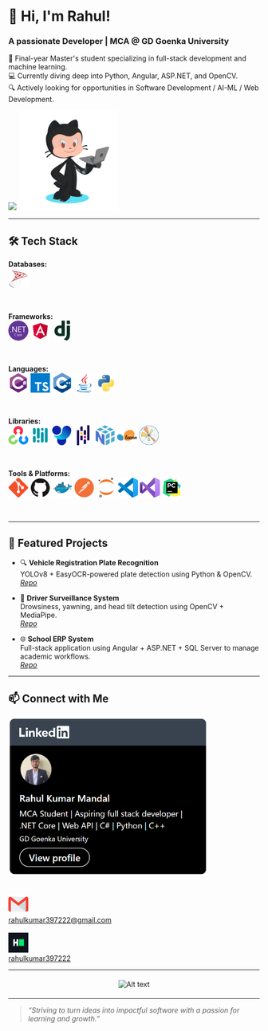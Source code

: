 # 👋 Hi, I'm Rahul!

### A passionate Developer | MCA @ GD Goenka University

🚀 Final-year Master's student specializing in full-stack development and machine learning.  
💻 Currently diving deep into Python, Angular, ASP.NET, and OpenCV.  
🔍 Actively looking for opportunities in Software Development / AI-ML / Web Development.

![](https://github-readme-stats.vercel.app/api/top-langs/?username=rahulmandal0207&theme=dark&hide_border=false&include_all_commits=false&count_private=false&layout=compact)
<img src="assets/octocat.png" width="200"/>

---

## 🛠️ Tech Stack

**Databases:**  
<img src="assets/microsoftsqlserver-original.svg" height="40" alt="microsoftsqlserver logo"  >

<br/> 

**Frameworks:**  
<img src="assets/dotnetcore-original.svg" height="40" alt="dotnetcore logo"  >
<img src="assets/angular-original.svg" height="40" alt="angular logo"  >
<img src="assets/django-plain.svg" height="40" alt="django logo"  >

<br/>

**Languages:**  
<img src="assets/csharp-original.svg" height="40" alt="csharp logo"  >
<img src="assets/typescript-original.svg" height="40" alt="typescript logo"  >
<img src="assets/cplusplus-original.svg" height="40" alt="cplus logo"  >
<img src="assets/java-original.svg" height="40" alt="java logo"  >
<img src="assets/python-original.svg" height="40" alt="python logo"  >

<br/>

**Libraries:** <br/>
<img src="assets/opencv-original.svg" height="40" alt="opencv logo"  >
<img src="assets/mediapipe.png" height="40" alt="mediapipe logo"  >
<img src="assets/UltralyticsYOLO.svg" height="40" alt="UltralyticsYOLO logo">
<img src="assets/pandas-original.svg" height="40" alt="pandas logo"  >
<img src="assets/numpy-original.svg" height="40" alt="numpy logo"  >
<img src="assets/scikitlearn-original.svg" height="40" alt="scikitlearn logo"  >
<img src="assets/matplotlib-original.svg" height="40" alt="matplotlib logo"  >

<br/>

**Tools & Platforms:**  
<img src="assets/git-original.svg" height="40" alt="git logo"  >
<img src="assets/github-original.svg" height="40" alt="github logo"  >
<img src="assets/docker-original.svg" height="40" alt="docker logo"  >
<img src="assets/postman-original.svg" height="40" alt="postman logo"  >
<img src="assets/jupyter-original.svg" height="40" alt="jupyter logo"  >
<img src="assets/vscode-original.svg" height="40" alt="vscode logo"  >
<img src="assets/visualstudio-original.svg" height="40" alt="visualstudio logo"  >
<img src="assets/pycharm-original.svg" height="40" alt="pycharm logo"  >

<br/>

---

## 💼 Featured Projects

- 🔍 **Vehicle Registration Plate Recognition**  
  YOLOv8 + EasyOCR-powered plate detection using Python & OpenCV.  
  _[Repo](https://github.com/rahulmandal0207/vrpr)_

- 🧠 **Driver Surveillance System**  
  Drowsiness, yawning, and head tilt detection using OpenCV + MediaPipe.  
  _[Repo](https://github.com/rahulmandal0207/DSS_backend)_

- 🌐 **School ERP System**  
  Full-stack application using Angular + ASP.NET + SQL Server to manage academic workflows.  
  _[Repo](https://github.com/rahulmandal0207/School_ERP)_


---

## 📫 Connect with Me

<div>
  <a  href="https://www.linkedin.com/in/rahul-kumar-mandal-462a78360" target="_blank">
    <img src="assets/linkedin_profile.png" width="400" alt="linkedin logo"/>
  </a>
  <a  href="https://www.linkedin.com/in/rahul-kumar-mandal-462a78360" target="_blank">
<br/>
<br/>
<br/>
  <a   href="mailto:rahulkumar397222@gmail.com" target="_blank">
    <img src="assets/gmail.png" width="40" alt="gmail logo"/>  
    <br>
    rahulkumar397222@gmail.com
  </a>

  <br/>
  <br/>
  <a  href="https://www.hackerrank.com/profile/rahulkumar397222" target="_blank">
    <img src="assets/hackerrank-default.svg" width="40" alt="hackerrank logo"/>
    <br>
    rahulkumar397222
  </a>
</div>

---

<div style="text-align: center; margin-top: 20px; margin-bottom: 20px">

![Alt text](https://spotify-recently-played-readme.vercel.app/api?user=vdr310xf4llha5fbcmaktfsgd&unique=true&count=1&width=400)

</div>

---

> _“Striving to turn ideas into impactful software with a passion for learning and growth.”_
